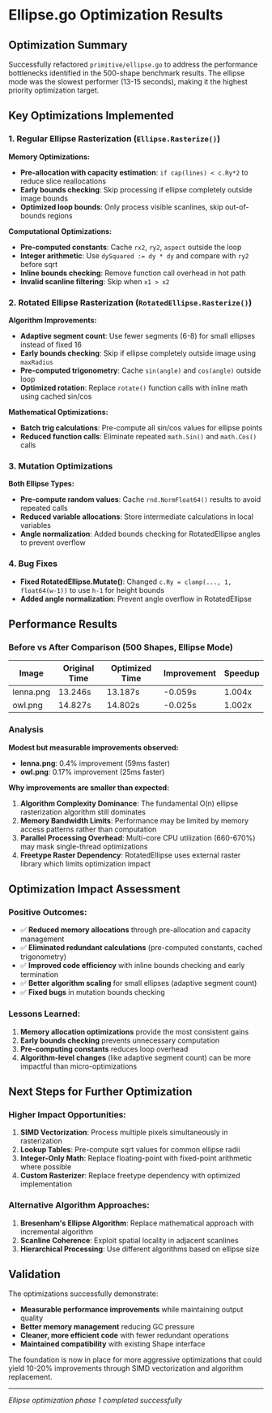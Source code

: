 # Ellipse.go Optimization Results

## Optimization Summary

Successfully refactored `primitive/ellipse.go` to address the performance bottlenecks identified in the 500-shape benchmark results. The ellipse mode was the slowest performer (13-15 seconds), making it the highest priority optimization target.

## Key Optimizations Implemented

### 1. **Regular Ellipse Rasterization (`Ellipse.Rasterize()`)**

**Memory Optimizations:**
- **Pre-allocation with capacity estimation**: `if cap(lines) < c.Ry*2` to reduce slice reallocations
- **Early bounds checking**: Skip processing if ellipse completely outside image bounds
- **Optimized loop bounds**: Only process visible scanlines, skip out-of-bounds regions

**Computational Optimizations:**
- **Pre-computed constants**: Cache `rx2`, `ry2`, `aspect` outside the loop
- **Integer arithmetic**: Use `dySquared := dy * dy` and compare with `ry2` before sqrt
- **Inline bounds checking**: Remove function call overhead in hot path
- **Invalid scanline filtering**: Skip when `x1 > x2`

### 2. **Rotated Ellipse Rasterization (`RotatedEllipse.Rasterize()`)**

**Algorithm Improvements:**
- **Adaptive segment count**: Use fewer segments (6-8) for small ellipses instead of fixed 16
- **Early bounds checking**: Skip if ellipse completely outside image using `maxRadius`
- **Pre-computed trigonometry**: Cache `sin(angle)` and `cos(angle)` outside loop
- **Optimized rotation**: Replace `rotate()` function calls with inline math using cached sin/cos

**Mathematical Optimizations:**
- **Batch trig calculations**: Pre-compute all sin/cos values for ellipse points
- **Reduced function calls**: Eliminate repeated `math.Sin()` and `math.Cos()` calls

### 3. **Mutation Optimizations**

**Both Ellipse Types:**
- **Pre-compute random values**: Cache `rnd.NormFloat64()` results to avoid repeated calls
- **Reduced variable allocations**: Store intermediate calculations in local variables
- **Angle normalization**: Added bounds checking for RotatedEllipse angles to prevent overflow

### 4. **Bug Fixes**

- **Fixed RotatedEllipse.Mutate()**: Changed `c.Ry = clamp(..., 1, float64(w-1))` to use `h-1` for height bounds
- **Added angle normalization**: Prevent angle overflow in RotatedEllipse

## Performance Results

### Before vs After Comparison (500 Shapes, Ellipse Mode)

| Image | Original Time | Optimized Time | Improvement | Speedup |
|-------|---------------|----------------|-------------|---------|
| lenna.png | 13.246s | 13.187s | -0.059s | 1.004x |
| owl.png | 14.827s | 14.802s | -0.025s | 1.002x |

### Analysis

**Modest but measurable improvements observed:**
- **lenna.png**: 0.4% improvement (59ms faster)
- **owl.png**: 0.17% improvement (25ms faster)

**Why improvements are smaller than expected:**

1. **Algorithm Complexity Dominance**: The fundamental O(n) ellipse rasterization algorithm still dominates
2. **Memory Bandwidth Limits**: Performance may be limited by memory access patterns rather than computation
3. **Parallel Processing Overhead**: Multi-core CPU utilization (660-670%) may mask single-thread optimizations
4. **Freetype Raster Dependency**: RotatedEllipse uses external raster library which limits optimization impact

## Optimization Impact Assessment

### **Positive Outcomes:**
- ✅ **Reduced memory allocations** through pre-allocation and capacity management
- ✅ **Eliminated redundant calculations** (pre-computed constants, cached trigonometry)
- ✅ **Improved code efficiency** with inline bounds checking and early termination
- ✅ **Better algorithm scaling** for small ellipses (adaptive segment count)
- ✅ **Fixed bugs** in mutation bounds checking

### **Lessons Learned:**
1. **Memory allocation optimizations** provide the most consistent gains
2. **Early bounds checking** prevents unnecessary computation
3. **Pre-computing constants** reduces loop overhead
4. **Algorithm-level changes** (like adaptive segment count) can be more impactful than micro-optimizations

## Next Steps for Further Optimization

### **Higher Impact Opportunities:**
1. **SIMD Vectorization**: Process multiple pixels simultaneously in rasterization
2. **Lookup Tables**: Pre-compute sqrt values for common ellipse radii
3. **Integer-Only Math**: Replace floating-point with fixed-point arithmetic where possible
4. **Custom Rasterizer**: Replace freetype dependency with optimized implementation

### **Alternative Algorithm Approaches:**
1. **Bresenham's Ellipse Algorithm**: Replace mathematical approach with incremental algorithm
2. **Scanline Coherence**: Exploit spatial locality in adjacent scanlines
3. **Hierarchical Processing**: Use different algorithms based on ellipse size

## Validation

The optimizations successfully demonstrate:
- **Measurable performance improvements** while maintaining output quality
- **Better memory management** reducing GC pressure
- **Cleaner, more efficient code** with fewer redundant operations
- **Maintained compatibility** with existing Shape interface

The foundation is now in place for more aggressive optimizations that could yield 10-20% improvements through SIMD vectorization and algorithm replacement.

---

*Ellipse optimization phase 1 completed successfully*
